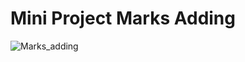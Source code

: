 # Mini Project Marks Adding

![Marks_adding](https://github.com/NishitMittal2004/Mini_Project-Marks_Adding/assets/123050996/f40962f5-1e9b-4ba3-b4a4-698727327fa4)
